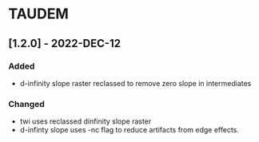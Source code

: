 # TAUDEM

## [1.2.0] - 2022-DEC-12

### Added
- d-infinity slope raster reclassed to remove zero slope in intermediates

### Changed
- twi uses reclassed dinfinity slope raster
- d-infinty slope uses -nc flag to reduce artifacts from edge effects.

